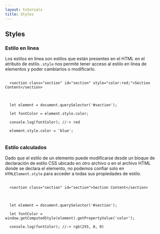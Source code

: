 ```yaml
---
layout: tutorials
title: Styles
---
```

<h2 class="tutorials-content__sub-title">Styles</h2>

<h3 class="tutorials-content__sub-title">Estilo en linea</h3>

<p class="tutorials-content__text">Los estilos en línea son estilos que están presentes en el HTML en el atributo de estilo.<code class="tutorials__code">.style</code> nos permite tener acceso al estilo en linea de elementos y poder cambiarlos o modificarlo.</p>

<pre>
  <code class="language-html">
  &#60;section class="section" id="section" style="color:red;"&#62;Section Content&#60;/section&#62;
  </code>
</pre>

<pre>
  <code class="language-javascript">
  let element = document.querySelector('#section');

  let fontColor = element.style.color;

  console.log(fontColor); //-> red
  
  element.style.color = 'blue';
  </code>
</pre>

<h3 class="tutorials-content__sub-title">Estilo calculados</h3>

<p class="tutorials-content__text">Dado que el estilo de un elemento puede modificarse desde un bloque de declaración de estilo CSS ubicado en otro archivo o en el archivo HTML donde se declara el elemento, no podemos confiar solo en <code class="tutorials__code">HTMLElement.style</code> para acceder a todas sus propiedades de estilo.</p>

<pre>
  <code class="language-html">
  &#60;section class="section" id="section"&#62;Section Content&#60;/section&#62;
  </code>
</pre>

<pre>
  <code class="language-javascript">
  let element = document.querySelector('#section');

  let fontColor = window.getComputedStyle(element).getPropertyValue('color');

  console.log(fontColor); //-> rgb(255, 0, 0)
  </code>
</pre>
